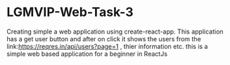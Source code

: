 # LGMVIP-Web-Task-3
Creating simple a web application using create-react-app.
This application has a get user button and after on click it shows the users from the link:https://reqres.in/api/users?page=1 , thier information etc. 
this is a simple web based application for a beginner in ReactJs
